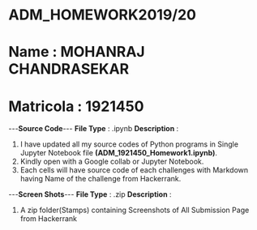 # ADM_HOMEWORK2019/20
# Name : MOHANRAJ CHANDRASEKAR
# Matricola : 1921450

---**Source Code**--- 
**File Type** : .ipynb
**Description** : 
1. I have updated all my source codes of Python programs in Single Jupyter Notebook file **(ADM_1921450_Homework1.ipynb)**.  
2. Kindly open with a Google collab or Jupyter Notebook.  
3. Each cells will have source code of each challenges with Markdown having Name of the challenge from Hackerrank.

---**Screen Shots**---
**File Type** :  .zip 
**Description** : 
1. A zip folder(Stamps) containing Screenshots of All Submission Page from Hackerrank

